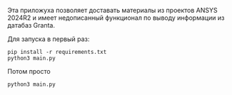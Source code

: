 Эта приложуха позволяет доставать материалы из проектов ANSYS 2024R2 и имеет недописанный функционал по выводу информации из датабаз Granta.


Для запуска в первый раз:
```
pip install -r requirements.txt
python3 main.py
```

Потом просто 
```
python3 main.py
```
